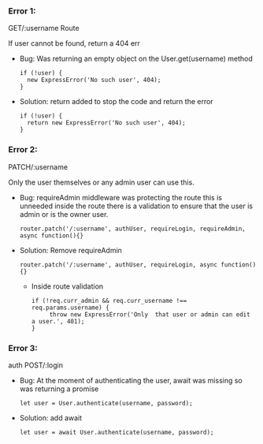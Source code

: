 ### Error 1:
	
 GET/:username Route

 If user cannot be found, return a 404 err
	
- Bug: Was returning an empty object  on the User.get(username) method

	  if (!user) {
		new ExpressError('No such user', 404);
      }
- Solution: return added to stop the code and return the error

	  if (!user) {
		return new ExpressError('No such user', 404);
      }
	
### Error 2:
	
PATCH/:username

Only the user themselves or any admin user can use this.

- Bug: requireAdmin middleware  was protecting the route this is unneeded inside the route there is a validation to ensure that the user is admin or is the owner user. 

	  router.patch('/:username', authUser, requireLogin, requireAdmin, async function(){}

- Solution: Remove requireAdmin

	  router.patch('/:username', authUser, requireLogin, async function(){}
	 
	- Inside route validation

          if (!req.curr_admin && req.curr_username !== 			  req.params.username) {
    	       throw new ExpressError('Only  that user or admin can edit a user.', 401);
   		  }

### Error 3: 

auth POST/:login

- Bug: At the moment of authenticating the user, await was missing so was returning a promise

	  let user = User.authenticate(username, password);

- Solution: add await

	  let user = await User.authenticate(username, password);
